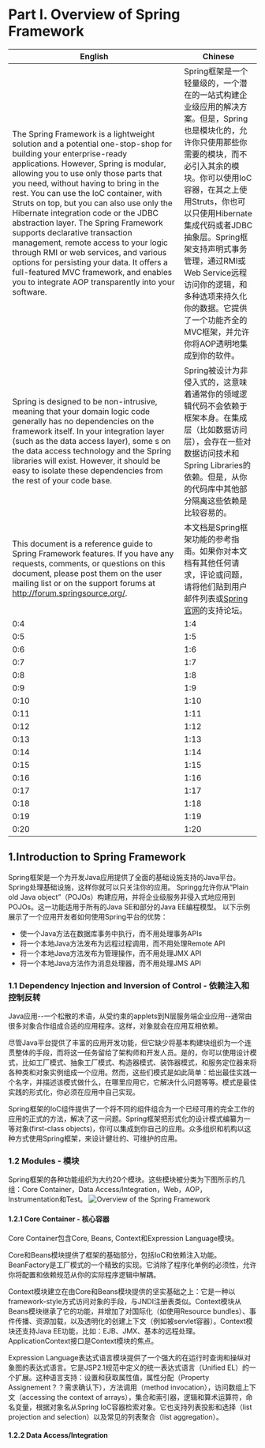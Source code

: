 # Part I. Overview of Spring Framework
|English|Chinese|
|--|--|
| The Spring Framework is a lightweight solution and a potential one-stop-shop for building your enterprise-ready applications. However, Spring is modular, allowing you to use only those parts that you need, without having to bring in the rest. You can use the IoC container, with Struts on top, but you can also use only the Hibernate integration code or the JDBC abstraction layer. The Spring Framework supports declarative transaction management, remote access to your logic through RMI or web services, and various options for persisting your data. It offers a full-featured MVC framework, and enables you to integrate AOP transparently into your software. | Spring框架是一个轻量级的，一个潜在的一站式构建企业级应用的解决方案。但是，Spring也是模块化的，允许你只使用那些你需要的模块，而不必引入其余的模块。你可以使用IoC容器，在其之上使用Struts，你也可以只使用Hibernate集成代码或者JDBC抽象层。Spring框架支持声明式事务管理，通过RMI或Web Service远程访问你的逻辑，和多种选项来持久化你的数据。它提供了一个功能齐全的MVC框架，并允许你将AOP透明地集成到你的软件。 |
| Spring is designed to be non-intrusive, meaning that your domain logic code generally has no dependencies on the framework itself. In your integration layer (such as the data access layer), some s on the data access technology and the Spring libraries will exist. However, it should be easy to isolate these dependencies from the rest of your code base. | Spring被设计为非侵入式的，这意味着通常你的领域逻辑代码不会依赖于框架本身。在集成层（比如数据访问层），会存在一些对数据访问技术和Spring Libraries的依赖。但是，从你的代码库中其他部分隔离这些依赖是比较容易的。 |
| This document is a reference guide to Spring Framework features. If you have any requests, comments, or questions on this document, please post them on the user mailing list or on the support forums at http://forum.springsource.org/. | 本文档是Spring框架功能的参考指南。如果你对本文档有其他任何请求，评论或问题，请将他们贴到用户邮件列表或[Spring官网](http://forum.springsource.org/)的支持论坛。 |
| 0:4 | 1:4 |
| 0:5 | 1:5 |
| 0:6 | 1:6 |
| 0:7 | 1:7 |
| 0:8 | 1:8 |
| 0:9 | 1:9 |
| 0:10 | 1:10 |
| 0:11 | 1:11 |
| 0:12 | 1:12 |
| 0:13 | 1:13 |
| 0:14 | 1:14 |
| 0:15 | 1:15 |
| 0:16 | 1:16 |
| 0:17 | 1:17 |
| 0:18 | 1:18 |
| 0:19 | 1:19 |
| 0:20 | 1:20 |


## 1.Introduction to Spring Framework
Spring框架是一个为开发Java应用提供了全面的基础设施支持的Java平台。Spring处理基础设施，这样你就可以只关注你的应用。
Springg允许你从“Plain old Java object”（POJOs）构建应用，并将企业级服务非侵入式地应用到POJOs。这一功能适用于所有的Java SE和部分的Java EE编程模型。
以下示例展示了一个应用开发者如何使用Spring平台的优势：
* 使一个Java方法在数据库事务中执行，而不用处理事务APIs
* 将一个本地Java方法发布为远程过程调用，而不用处理Remote API
* 将一个本地Java方法发布为管理操作，而不用处理JMX API
* 将一个本地Java方法作为消息处理器，而不用处理JMS API

### 1.1 Dependency Injection and Inversion of Control - 依赖注入和控制反转
Java应用--一个松散的术语，从受约束的applets到N层服务端企业应用--通常由很多对象合作组成合适的应用程序。这样，对象就会在应用互相依赖。

尽管Java平台提供了丰富的应用开发功能，但它缺少将基本构建块组织为一个连贯整体的手段，而将这一任务留给了架构师和开发人员。是的，你可以使用设计模式，比如工厂模式、抽象工厂模式、构造器模式、装饰器模式，和服务定位器来将各种类和对象实例组成一个应用。然而，这些们模式是如此简单：给出最佳实践一个名字，并描述该模式做什么，在哪里应用它，它解决什么问题等等。模式是最佳实践的形式化，你必须在应用中自己实现。

Spring框架的IoC组件提供了一个将不同的组件组合为一个已经可用的完全工作的应用的正式的方法，解决了这一问题。Spring框架把形式化的设计模式编纂为一等对象(first-class objects)，你可以集成到你自己的应用。众多组织和机构以这种方式使用Spring框架，来设计健壮的、可维护的应用。

### 1.2 Modules - 模块
Spring框架的各种功能组织为大约20个模块。这些模块被分类为下图所示的几组：Core Container，Data Access/Integration，Web，AOP，Instrumentation和Test。
![Overview of the Spring Framework](http://docs.spring.io/spring/docs/3.2.16.RELEASE/spring-framework-reference/htmlsingle/images/spring-overview.png)

#### 1.2.1 Core Container - 核心容器
Core Container包含Core, Beans, Context和Expression Language模块。

Core和Beans模块提供了框架的基础部分，包括IoC和依赖注入功能。BeanFactory是工厂模式的一个精致的实现。它消除了程序化单例的必须性，允许你将配置和依赖规范从你的实际程序逻辑中解耦。

Context模块建立在由Core和Beans模块提供的坚实基础之上：它是一种以framework-style方式访问对象的手段，与JNDI注册表类似。Context模块从Beans模块继承了它的功能，并增加了对国际化（如使用Resource bundles）、事件传播、资源加载，以及透明化的创建上下文（例如被servlet容器）。Context模块还支持Java EE功能，比如：EJB、JMX、基本的远程处理。ApplicationContext接口是Context模块的焦点。

Expression Language表达式语言模块提供了一个强大的在运行时查询和操纵对象图的表达式语言。它是JSP2.1规范中定义的统一表达式语言（Unified EL）的一个扩展。这种语言支持：设置和获取属性值，属性分配（Property Assignement？？需求确认下），方法调用（method invocation），访问数组上下文（accessing the context of arrays），集合和索引器，逻辑和算术运算符，命名变量，根据对象名从Spring IoC容器检索对象。它也支持列表投影和选择（list projection and selection）以及常见的列表聚合（list aggregation）。

#### 1.2.2 Data Access/Integration




















